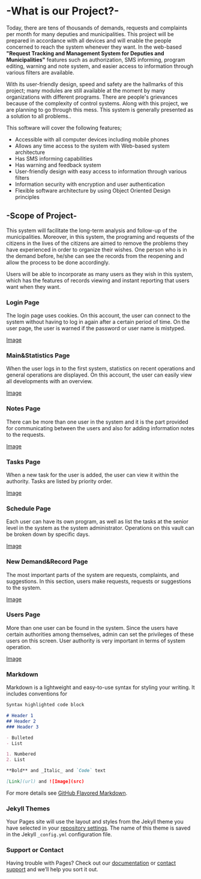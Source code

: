# -What is our Project?-

Today, there are tens of thousands of demands, requests and complaints per month for many deputies and municipalities. This project will be prepared in accordance with all devices and will enable the people concerned to reach the system whenever they want. In the web-based **"Request Tracking and Management System for Deputies and Municipalities"** features such as authorization, SMS informing, program editing, warning and note system, and easier access to information through various filters are available.

With its user-friendly design, speed and safety are the hallmarks of this project; many modules are still available at the moment by many organizations with different programs. There are people's grievances because of the complexity of control systems. Along with this project, we are planning to go through this mess. This system is generally presented as a solution to all problems..

This software will cover the following features;
  *	Accessible with all computer devices including mobile phones
  * Allows any time access to the system with Web-based system architecture
  * Has SMS informing capabilities
  * Has warning and feedback system
  * User-friendly design with easy access to information through various filters
  * Information security with encryption and user authentication
  * Flexible software architecture by using Object Oriented Design principles


## -Scope of Project-

This system will facilitate the long-term analysis and follow-up of the municipalities. Moreover, in this system, the programing and requests of the citizens in the lives of the citizens are aimed to remove the problems they have experienced in order to organize their wishes. One person who is in the demand before, he/she can see the records from the reopening and allow the process to be done accordingly.

Users will be able to incorporate as many users as they wish in this system, which has the features of records viewing and instant reporting that users want when they want.


### Login Page

The login page uses cookies. On this account, the user can connect to the system without having to log in again after a certain period of time. On the user page, the user is warned if the password or user name is mistyped.

[Image](https://raw.githubusercontent.com/Cagatayilikoglu/CENG408_Project/master/Login.jpg)


### Main&Statistics Page

When the user logs in to the first system, statistics on recent operations and general operations are displayed. On this account, the user can easily view all developments with an overview.

[Image](https://github.com/Cagatayilikoglu/CENG408_Project/blob/master/Main.jpg)

### Notes Page

There can be more than one user in the system and it is the part provided for communicating between the users and also for adding information notes to the requests.

[Image](https://github.com/Cagatayilikoglu/CENG408_Project/blob/master/Notes.jpg)

### Tasks Page

When a new task for the user is added, the user can view it within the authority. Tasks are listed by priority order.

[Image](https://github.com/Cagatayilikoglu/CENG408_Project/blob/master/Tasks.jpg)

### Schedule Page

Each user can have its own program, as well as list the tasks at the senior level in the system as the system administrator. Operations on this vault can be broken down by specific days.

[Image](https://github.com/Cagatayilikoglu/CENG408_Project/blob/master/Schedule.jpg)

### New Demand&Record Page

The most important parts of the system are requests, complaints, and suggestions. In this section, users make requests, requests or suggestions to the system.

[Image](https://github.com/Cagatayilikoglu/CENG408_Project/blob/master/New%20Demand%20Record.jpg)

### Users Page

More than one user can be found in the system. Since the users have certain authorities among themselves, admin can set the privileges of these users on this screen. User authority is very important in terms of system operation.

[Image](https://github.com/Cagatayilikoglu/CENG408_Project/blob/master/Users.jpg)

### Markdown

Markdown is a lightweight and easy-to-use syntax for styling your writing. It includes conventions for

```markdown
Syntax highlighted code block

# Header 1
## Header 2
### Header 3

- Bulleted
- List

1. Numbered
2. List

**Bold** and _Italic_ and `Code` text

[Link](url) and ![Image](src)
```

For more details see [GitHub Flavored Markdown](https://guides.github.com/features/mastering-markdown/).

### Jekyll Themes

Your Pages site will use the layout and styles from the Jekyll theme you have selected in your [repository settings](https://github.com/Cagatayilikoglu/ProjectPage/settings). The name of this theme is saved in the Jekyll `_config.yml` configuration file.

### Support or Contact

Having trouble with Pages? Check out our [documentation](https://help.github.com/categories/github-pages-basics/) or [contact support](https://github.com/contact) and we’ll help you sort it out.
